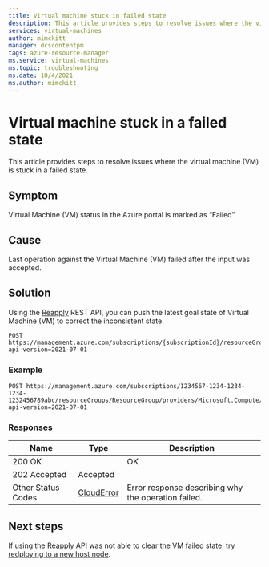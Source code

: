```yaml
---
title: Virtual machine stuck in failed state
description: This article provides steps to resolve issues where the virtual machine (VM) is stuck in a failed state. 
services: virtual-machines
author: mimckitt
manager: dcscontentpm
tags: azure-resource-manager
ms.service: virtual-machines
ms.topic: troubleshooting
ms.date: 10/4/2021
ms.author: mimckitt
---
```


# Virtual machine stuck in a failed state

This article provides steps to resolve issues where the virtual machine (VM) is stuck in a failed state.

## Symptom
Virtual Machine (VM) status in the Azure portal is marked as “Failed”. 
## Cause
Last operation against the Virtual Machine (VM) failed after the input was accepted.
## Solution

Using the [Reapply](https://docs.microsoft.com/rest/api/compute/virtual-machines/reapply) REST API, you can push the latest goal state of Virtual Machine (VM) to correct the inconsistent state. 

```HTTP
POST https://management.azure.com/subscriptions/{subscriptionId}/resourceGroups/{resourceGroupName}/providers/Microsoft.Compute/virtualMachines/{vmName}/reapply?api-version=2021-07-01
```

### Example

```HTTPS
POST https://management.azure.com/subscriptions/1234567-1234-1234-1234-1232456789abc/resourceGroups/ResourceGroup/providers/Microsoft.Compute/virtualMachines/VMName/reapply?api-version=2021-07-01
```

### Responses

| Name | Type | Description | 
|---|---|---|
| 200 OK | | OK |
| 202 Accepted | Accepted | 
| Other Status Codes | [CloudError](https://docs.microsoft.com/rest/api/compute/virtual-machines/reapply#clouderror) | Error response describing why the operation failed. | 

## Next steps
If using the [Reapply](https://docs.microsoft.com/rest/api/compute/virtual-machines/reapply) API was not able to clear the VM failed state, try [redploying to a new host node](redeploy-to-new-node-linux.md).